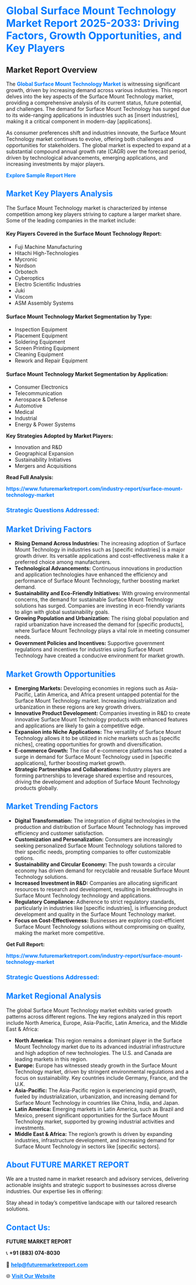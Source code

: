 <h1 style="color: #007BFF;">Global Surface Mount Technology Market Report 2025-2033: Driving Factors, Growth Opportunities, and Key Players</h1>

<section id="overview">
<h2>Market Report Overview</h2>
<p>The <a href="https://www.futuremarketreport.com/industry-report/surface-mount-technology-market" style="color: #007BFF; text-decoration: none;"><strong>Global Surface Mount Technology Market</strong></a> is witnessing significant growth, driven by increasing demand across various industries. This report delves into the key aspects of the Surface Mount Technology market, providing a comprehensive analysis of its current status, future potential, and challenges. The demand for Surface Mount Technology has surged due to its wide-ranging applications in industries such as [insert industries], making it a critical component in modern-day [applications].</p>
<p>As consumer preferences shift and industries innovate, the Surface Mount Technology market continues to evolve, offering both challenges and opportunities for stakeholders. The global market is expected to expand at a substantial compound annual growth rate (CAGR) over the forecast period, driven by technological advancements, emerging applications, and increasing investments by major players.</p>
</section>

<section id="overview">
<p><a href="https://www.futuremarketreport.com/request-sample/reportId=97609" style="color: #007BFF; text-decoration: none;"><strong>Explore Sample Report Here</strong></a></p>
</section>

<section id="key-players">
<h2 style="color: #007BFF;">Market Key Players Analysis</h2>
<p>The Surface Mount Technology market is characterized by intense competition among key players striving to capture a larger market share. Some of the leading companies in the market include:</p>
<h4>Key Players Covered in the Surface Mount Technology Report:</h4>
<ul><li>Fuji Machine Manufacturing</li><li>Hitachi High-Technologies</li><li>Mycronic</li><li>Nordson</li><li>Orbotech</li><li>Cyberoptics</li><li>Electro Scientific Industries</li><li>Juki</li><li>Viscom</li><li>ASM Assembly Systems</li></ul>
<h4>Surface Mount Technology Market Segmentation by Type:</h4>
<ul><li>Inspection Equipment</li><li>Placement Equipment</li><li>Soldering Equipment</li><li>Screen Printing Equipment</li><li>Cleaning Equipment</li><li>Rework and Repair Equipment</li></ul>

<h4>Surface Mount Technology Market Segmentation by Application:</h4>
<ul><li>Consumer Electronics</li><li>Telecommunication</li><li>Aerospace &amp; Defense</li><li>Automotive</li><li>Medical</li><li>Industrial</li><li>Energy &amp; Power Systems</li></ul>
<p><strong>Key Strategies Adopted by Market Players:</strong></p>
<ul>
<li>Innovation and R&D</li>
<li>Geographical Expansion</li>
<li>Sustainability Initiatives</li>
<li>Mergers and Acquisitions</li>
</ul>
</section>

<section>
<p><strong>Read Full Analysis: </strong></p><a href="https://www.futuremarketreport.com/industry-report/surface-mount-technology-market" style="color: #007BFF; text-decoration: none;"><strong>https://www.futuremarketreport.com/industry-report/surface-mount-technology-market</strong></a>
<h3 style="color: #007BFF;">Strategic Questions Addressed:</h3>
</section>

<section id="driving-factors">
<h2 style="color: #007BFF;">Market Driving Factors</h2>
<ul>
<li><strong>Rising Demand Across Industries:</strong> The increasing adoption of Surface Mount Technology in industries such as [specific industries] is a major growth driver. Its versatile applications and cost-effectiveness make it a preferred choice among manufacturers.</li>
<li><strong>Technological Advancements:</strong> Continuous innovations in production and application technologies have enhanced the efficiency and performance of Surface Mount Technology, further boosting market demand.</li>
<li><strong>Sustainability and Eco-Friendly Initiatives:</strong> With growing environmental concerns, the demand for sustainable Surface Mount Technology solutions has surged. Companies are investing in eco-friendly variants to align with global sustainability goals.</li>
<li><strong>Growing Population and Urbanization:</strong> The rising global population and rapid urbanization have increased the demand for [specific products], where Surface Mount Technology plays a vital role in meeting consumer needs.</li>
<li><strong>Government Policies and Incentives:</strong> Supportive government regulations and incentives for industries using Surface Mount Technology have created a conducive environment for market growth.</li>
</ul>
</section>

<section id="growth-opportunities">
<h2 style="color: #007BFF;">Market Growth Opportunities</h2>
<ul>
<li><strong>Emerging Markets:</strong> Developing economies in regions such as Asia-Pacific, Latin America, and Africa present untapped potential for the Surface Mount Technology market. Increasing industrialization and urbanization in these regions are key growth drivers.</li>
<li><strong>Innovative Product Development:</strong> Companies investing in R&D to create innovative Surface Mount Technology products with enhanced features and applications are likely to gain a competitive edge.</li>
<li><strong>Expansion into Niche Applications:</strong> The versatility of Surface Mount Technology allows it to be utilized in niche markets such as [specific niches], creating opportunities for growth and diversification.</li>
<li><strong>E-commerce Growth:</strong> The rise of e-commerce platforms has created a surge in demand for Surface Mount Technology used in [specific applications], further boosting market growth.</li>
<li><strong>Strategic Partnerships and Collaborations:</strong> Industry players are forming partnerships to leverage shared expertise and resources, driving the development and adoption of Surface Mount Technology products globally.</li>
</ul>
</section>

<section id="trending-factors">
<h2 style="color: #007BFF;">Market Trending Factors</h2>
<ul>
<li><strong>Digital Transformation:</strong> The integration of digital technologies in the production and distribution of Surface Mount Technology has improved efficiency and customer satisfaction.</li>
<li><strong>Customization and Personalization:</strong> Consumers are increasingly seeking personalized Surface Mount Technology solutions tailored to their specific needs, prompting companies to offer customizable options.</li>
<li><strong>Sustainability and Circular Economy:</strong> The push towards a circular economy has driven demand for recyclable and reusable Surface Mount Technology solutions.</li>
<li><strong>Increased Investment in R&D:</strong> Companies are allocating significant resources to research and development, resulting in breakthroughs in Surface Mount Technology technology and applications.</li>
<li><strong>Regulatory Compliance:</strong> Adherence to strict regulatory standards, particularly in industries like [specific industries], is influencing product development and quality in the Surface Mount Technology market.</li>
<li><strong>Focus on Cost-Effectiveness:</strong> Businesses are exploring cost-efficient Surface Mount Technology solutions without compromising on quality, making the market more competitive.</li>
</ul>
</section>

<section>
<p><strong>Get Full Report: </strong></p><a href="https://www.futuremarketreport.com/industry-report/surface-mount-technology-market" style="color: #007BFF; text-decoration: none;"><strong>https://www.futuremarketreport.com/industry-report/surface-mount-technology-market</strong></a>
<h3 style="color: #007BFF;">Strategic Questions Addressed:</h3>
</section>


<section id="regional-analysis">
<h2 style="color: #007BFF;">Market Regional Analysis</h2>
<p>The global Surface Mount Technology market exhibits varied growth patterns across different regions. The key regions analyzed in this report include North America, Europe, Asia-Pacific, Latin America, and the Middle East & Africa:</p>
<ul>
<li><strong>North America:</strong> This region remains a dominant player in the Surface Mount Technology market due to its advanced industrial infrastructure and high adoption of new technologies. The U.S. and Canada are leading markets in this region.</li>
<li><strong>Europe:</strong> Europe has witnessed steady growth in the Surface Mount Technology market, driven by stringent environmental regulations and a focus on sustainability. Key countries include Germany, France, and the U.K.</li>
<li><strong>Asia-Pacific:</strong> The Asia-Pacific region is experiencing rapid growth, fueled by industrialization, urbanization, and increasing demand for Surface Mount Technology in countries like China, India, and Japan.</li>
<li><strong>Latin America:</strong> Emerging markets in Latin America, such as Brazil and Mexico, present significant opportunities for the Surface Mount Technology market, supported by growing industrial activities and investments.</li>
<li><strong>Middle East & Africa:</strong> The region’s growth is driven by expanding industries, infrastructure development, and increasing demand for Surface Mount Technology in sectors like [specific sectors].</li>
</ul>
</section>

<footer>
<h2 style="color: #007BFF;">About FUTURE MARKET REPORT</h2>
<p>We are a trusted name in market research and advisory services, delivering actionable insights and strategic support to businesses across diverse industries. Our expertise lies in offering:</p>

<p>Stay ahead in today’s competitive landscape with our tailored research solutions.</p>

<h2 style="color: #007BFF;">Contact Us:</h2>
<p><strong>FUTURE MARKET REPORT</strong></p>
<p>📞 <strong>+91 (883) 074-8030</strong></p>
<p>📧 <strong><a href="mailto:help@futuremarketreport.com" style="color: #007BFF;">help@futuremarketreport.com</a></strong></p>
<p>🌐 <strong><a href="https://www.futuremarketreport.com/" style="color: #007BFF;">Visit Our Website</a></strong></p>
</footer>